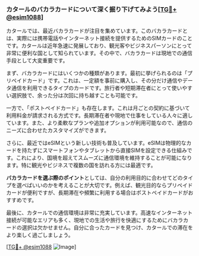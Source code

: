 ### カタールのバカラカードについて深く掘り下げてみよう[[TG💪+ @esim1088](https://t.me/s/esim1088)]

カタールでは、最近バカラカードが注目を集めています。このバカラカードとは、実際には携帯電話やインターネット接続を提供するためのSIMカードのことです。カタールは近年急速に発展しており、観光客やビジネスパーソンにとって非常に便利な国として知られています。その中で、バカラカードは現地での通信手段として大変重要です。

まず、バカラカードにはいくつかの種類があります。最初に挙げられるのは「プリペイドカード」です。これは、一定額を事前に購入し、その分だけ通信やデータ通信を利用できるタイプのカードです。旅行者や短期滞在者にとって使いやすい選択肢で、余った分は次回に持ち越すことも可能です。

一方で、「ポストペイドカード」も存在します。これは月ごとの契約に基づいて利用料金が請求される方式です。長期滞在者や現地で仕事をしている人々に適しています。また、より柔軟なプランや追加オプションが利用可能なので、通信のニーズに合わせたカスタマイズができます。

さらに、最近ではeSIMという新しい技術も普及しています。eSIMは物理的なカードを持たずにスマートフォンやタブレットから直接SIMを設定できる仕組みです。これにより、国境を超えてスムーズに通信環境を維持することが可能になります。特に観光やビジネスで複数の国を訪れる方には最適です。

**バカラカードを選ぶ際のポイント**としては、自分の利用目的に合わせてどのタイプを選べばいいのかを考えることが大切です。例えば、観光目的ならプリペイドカードが便利ですが、長期滞在や頻繁に利用する場合はポストペイドカードがおすすめです。

最後に、カタールでの通信環境は非常に充実しています。高速なインターネット接続が可能なエリアも多く、現地での生活や旅行を快適にするためにバカラカードの選択は欠かせません。自分に合ったカードを見つけ、カタールでの滞在をより楽しく過ごしましょう。

[[TG💪+ @esim1088](https://t.me/s/esim1088) ![Image](https://i.postimg.cc/Y0z9fWf4/image.png)]